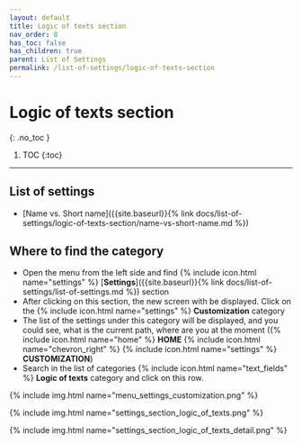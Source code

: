 ```yaml
---
layout: default
title: Logic of texts section
nav_order: 8
has_toc: false
has_children: true
parent: List of Settings
permalink: /list-of-settings/logic-of-texts-section
---
```


# Logic of texts section
{: .no_toc }

1. TOC
{:toc}

---

## List of settings
- [Name vs. Short name]({{site.baseurl}}{% link docs/list-of-settings/logic-of-texts-section/name-vs-short-name.md %})

## Where to find the category
- Open the menu from the left side and find {% include icon.html name="settings" %} [**Settings**]({{site.baseurl}}{% link docs/list-of-settings/list-of-settings.md %}) section
- After clicking on this section, the new screen with be displayed. Click on the {% include icon.html name="settings" %} **Customization** category
- The list of the settings under this category will be displayed, and you could see, what is the current path, where are you at the moment ({% include icon.html name="home" %} **HOME** {% include icon.html name="chevron_right" %} {% include icon.html name="settings" %} **CUSTOMIZATION**)
- Search in the list of categories {% include icon.html name="text_fields" %} **Logic of texts** category and click on this row.

{% include img.html name="menu_settings_customization.png" %}

{% include img.html name="settings_section_logic_of_texts.png" %}

{% include img.html name="settings_section_logic_of_texts_detail.png" %}